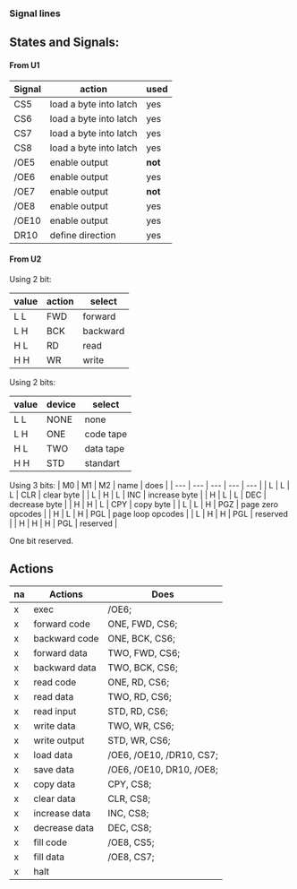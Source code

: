 
### Signal lines

## States and Signals:

#### From U1

| Signal | action | used |
| --- | --- | --- |
| CS5 | load a byte into latch | yes |
| CS6 | load a byte into latch | yes |
| CS7 | load a byte into latch | yes |
| CS8 | load a byte into latch | yes |
| /OE5 | enable output | **not** |
| /OE6 | enable output | yes |
| /OE7 | enable output | **not** |
| /OE8 | enable output | yes |
| /OE10 | enable output | yes |
| DR10 | define direction | yes |

#### From U2

Using 2 bit:

| value | action | select |
| --- | --- | --- | 
| L L | FWD | forward  |
| L H | BCK | backward | 
| H L | RD | read  | 
| H H | WR | write |  

Using 2 bits:

| value | device | select |
| --- | --- | --- |
| L L | NONE | none |
| L H | ONE | code tape |
| H L | TWO | data tape |
| H H | STD | standart |

Using 3 bits:
| M0 | M1 | M2 | name | does | 
| --- | --- | --- | --- | --- |
| L | L | L | CLR | clear byte | 
| L | H | L | INC | increase byte | 
| H | L | L | DEC | decrease byte | 
| H | H | L | CPY | copy byte | 
| L | L | H | PGZ | page zero opcodes |
| H | L | H | PGL | page loop opcodes |
| L | H | H | PGL | reserved |
| H | H | H | PGL | reserved |

One bit reserved.

## Actions

| na | Actions | Does |
| -- | -- | -- |
| x | exec | /OE6; |
| x | forward code  | ONE, FWD, CS6; |
| x | backward code | ONE, BCK, CS6; | 
| x | forward data | TWO, FWD, CS6; |
| x | backward data | TWO, BCK, CS6; |
| x | read code | ONE, RD, CS6; |
| x | read data | TWO, RD, CS6; |
| x | read input | STD, RD, CS6; |
| x | write data | TWO, WR, CS6; |
| x | write output | STD, WR, CS6; |
| x | load data | /OE6, /OE10, /DR10, CS7; |
| x | save data | /OE6, /OE10, DR10, /OE8; |
| x | copy data | CPY, CS8; |
| x | clear data | CLR, CS8; |
| x | increase data | INC, CS8; |
| x | decrease data | DEC, CS8; |
| x | fill code | /OE8, CS5; |
| x | fill data | /OE8, CS7; |
| x | halt |
